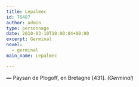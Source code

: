 ```yaml
---
title: Lepalmec
id: 76487
author: admin
type: personnage
date: 2010-03-10T10:00:04+00:00
excerpt: Germinal
novel:
  - germinal
main_name: Lepalmec

---
```

**—** Paysan de Plogoff, en Bretagne [431]. _(Germinal)_